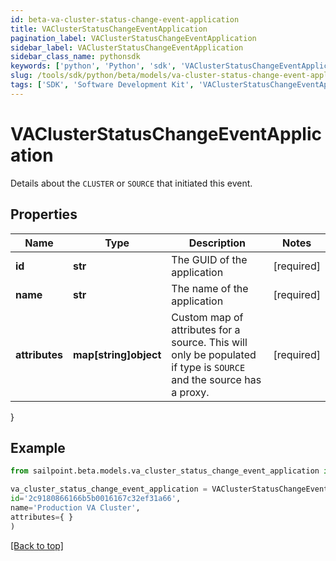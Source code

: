 ```yaml
---
id: beta-va-cluster-status-change-event-application
title: VAClusterStatusChangeEventApplication
pagination_label: VAClusterStatusChangeEventApplication
sidebar_label: VAClusterStatusChangeEventApplication
sidebar_class_name: pythonsdk
keywords: ['python', 'Python', 'sdk', 'VAClusterStatusChangeEventApplication', 'BetaVAClusterStatusChangeEventApplication'] 
slug: /tools/sdk/python/beta/models/va-cluster-status-change-event-application
tags: ['SDK', 'Software Development Kit', 'VAClusterStatusChangeEventApplication', 'BetaVAClusterStatusChangeEventApplication']
---
```


# VAClusterStatusChangeEventApplication

Details about the `CLUSTER` or `SOURCE` that initiated this event.

## Properties

Name | Type | Description | Notes
------------ | ------------- | ------------- | -------------
**id** | **str** | The GUID of the application | [required]
**name** | **str** | The name of the application | [required]
**attributes** | **map[string]object** | Custom map of attributes for a source.  This will only be populated if type is `SOURCE` and the source has a proxy. | [required]
}

## Example

```python
from sailpoint.beta.models.va_cluster_status_change_event_application import VAClusterStatusChangeEventApplication

va_cluster_status_change_event_application = VAClusterStatusChangeEventApplication(
id='2c9180866166b5b0016167c32ef31a66',
name='Production VA Cluster',
attributes={ }
)

```
[[Back to top]](#) 

